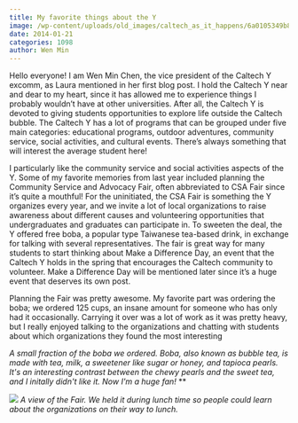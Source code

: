 ```yaml
---
title: My favorite things about the Y
image: /wp-content/uploads/old_images/caltech_as_it_happens/6a0105349b8251970b01a510d03801970c.jpg
date: 2014-01-21
categories: 1098
author: Wen Min
---
```


Hello everyone! I am Wen Min Chen, the vice president of the Caltech Y excomm, as Laura mentioned in her first blog post. I hold the Caltech Y near and dear to my heart, since it has allowed me to experience things I probably wouldn’t have at other universities. After all, the Caltech Y is devoted to giving students opportunities to explore life outside the Caltech bubble. The Caltech Y has a lot of programs that can be grouped under five main categories: educational programs, outdoor adventures, community service, social activities, and cultural events. There’s always something that will interest the average student here!

I particularly like the community service and social activities aspects of the Y. Some of my favorite memories from last year included planning the Community Service and Advocacy Fair, often abbreviated to CSA Fair since it’s quite a mouthful! For the uninitiated, the CSA Fair is something the Y organizes every year, and we invite a lot of local organizations to raise awareness about different causes and volunteering opportunities that undergraduates and graduates can participate in. To sweeten the deal, the Y offered free boba, a popular type Taiwanese tea-based drink, in exchange for talking with several representatives. The fair is great way for many students to start thinking about Make a Difference Day, an event that the Caltech Y holds in the spring that encourages the Caltech community to volunteer. Make a Difference Day will be mentioned later since it’s a huge event that deserves its own post.

Planning the Fair was pretty awesome. My favorite part was ordering the boba; we ordered 125 cups, an insane amount for someone who has only had it occasionally. Carrying it over was a lot of work as it was pretty heavy, but I really enjoyed talking to the organizations and chatting with students about which organizations they found the most interesting

*A small fraction of the boba we ordered. Boba, also known as bubble tea, is made with tea, milk, a sweetener like sugar or honey, and tapioca pearls. It's an interesting contrast between the chewy pearls and the sweet tea, and I initally didn't like it. Now I'm a huge fan!*
**


![](/old_images/caltech_as_it_happens/6a0105349b8251970b01a510d0419e970c.jpg)
*A view of the Fair. We held it during lunch time so people could learn about the organizations on their way to lunch.*
